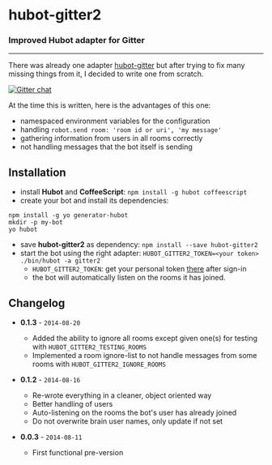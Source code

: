 hubot-gitter2
=============

### Improved Hubot adapter for Gitter

* * *

There was already one adapter [hubot-gitter](https://github.com/kcjpop/hubot-gitter) but after trying
to fix many missing things from it, I decided to write one from scratch.

[![Gitter chat](https://badges.gitter.im/huafu/hubot-gitter2.png)](https://gitter.im/huafu/hubot-gitter2)

At the time this is written, here is the advantages of this one:

- namespaced environment variables for the configuration
- handling `robot.send room: 'room id or uri', 'my message'`
- gathering information from users in all rooms correctly
- not handling messages that the bot itself is sending


## Installation

- install **Hubot** and **CoffeeScript**: `npm install -g hubot coffeescript`
- create your bot and install its dependencies:

```
npm install -g yo generator-hubot
mkdir -p my-bot
yo hubot
```

- save **hubot-gitter2** as dependency: `npm install --save hubot-gitter2`
- start the bot using the right adapter: `HUBOT_GITTER2_TOKEN=<your token> ./bin/hubot -a gitter2`
    - `HUBOT_GITTER2_TOKEN`: get your personal token [there](http://developer.gitter.im) after sign-in
    - the bot will automatically listen on the rooms it has joined.

## Changelog

- **0.1.3** - `2014-08-20`
  - Added the ability to ignore all rooms except given one(s) for testing with `HUBOT_GITTER2_TESTING_ROOMS`
  - Implemented a room ignore-list to not handle messages from some rooms with `HUBOT_GITTER2_IGNORE_ROOMS`

- **0.1.2** - `2014-08-16`
  - Re-wrote everything in a cleaner, object oriented way
  - Better handling of users
  - Auto-listening on the rooms the bot's user has already joined
  - Do not overwrite brain user names, only update if not set

- **0.0.3** - `2014-08-11`
  - First functional pre-version
